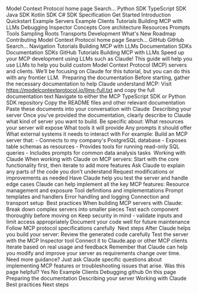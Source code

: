Model Context Protocol home page Search... Python SDK TypeScript SDK Java SDK Kotlin SDK C# SDK Specification Get Started Introduction Quickstart Example Servers Example Clients Tutorials Building MCP with LLMs Debugging Inspector Concepts Core architecture Resources Prompts Tools Sampling Roots Transports Development What's New Roadmap Contributing Model Context Protocol home page Search... GitHub GitHub Search... Navigation Tutorials Building MCP with LLMs Documentation SDKs Documentation SDKs GitHub Tutorials Building MCP with LLMs Speed up your MCP development using LLMs such as Claude! This guide will help you use LLMs to help you build custom Model Context Protocol (MCP) servers and clients. We’ll be focusing on Claude for this tutorial, but you can do this with any frontier LLM. ​ Preparing the documentation Before starting, gather the necessary documentation to help Claude understand MCP: Visit https://modelcontextprotocol.io/llms-full.txt and copy the full documentation text Navigate to either the MCP TypeScript SDK or Python SDK repository Copy the README files and other relevant documentation Paste these documents into your conversation with Claude ​ Describing your server Once you’ve provided the documentation, clearly describe to Claude what kind of server you want to build. Be specific about: What resources your server will expose What tools it will provide Any prompts it should offer What external systems it needs to interact with For example: Build an MCP server that: - Connects to my company's PostgreSQL database - Exposes table schemas as resources - Provides tools for running read-only SQL queries - Includes prompts for common data analysis tasks ​ Working with Claude When working with Claude on MCP servers: Start with the core functionality first, then iterate to add more features Ask Claude to explain any parts of the code you don’t understand Request modifications or improvements as needed Have Claude help you test the server and handle edge cases Claude can help implement all the key MCP features: Resource management and exposure Tool definitions and implementations Prompt templates and handlers Error handling and logging Connection and transport setup ​ Best practices When building MCP servers with Claude: Break down complex servers into smaller pieces Test each component thoroughly before moving on Keep security in mind - validate inputs and limit access appropriately Document your code well for future maintenance Follow MCP protocol specifications carefully ​ Next steps After Claude helps you build your server: Review the generated code carefully Test the server with the MCP Inspector tool Connect it to Claude.app or other MCP clients Iterate based on real usage and feedback Remember that Claude can help you modify and improve your server as requirements change over time. Need more guidance? Just ask Claude specific questions about implementing MCP features or troubleshooting issues that arise. Was this page helpful? Yes No Example Clients Debugging github On this page Preparing the documentation Describing your server Working with Claude Best practices Next steps
